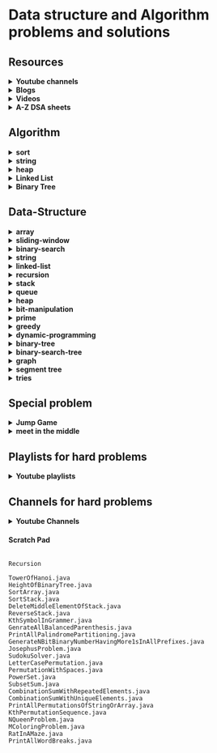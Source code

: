 # Data structure and Algorithm problems and solutions

## Resources

<details>
    <summary><strong>Youtube channels</strong></summary>

- resources
  - [take U forward](https://www.youtube.com/@takeUforward/playlists)
  - [NeetCode](https://www.youtube.com/@NeetCode/playlists)
  - [NeetCodeIO](https://www.youtube.com/@NeetCodeIO/playlists)
  - [Fraz](https://www.youtube.com/@mohammadfraz/playlists)
  - [CodeBeyond](https://www.youtube.com/@CodeBeyond/playlists)
  - [Pepcoding](https://www.youtube.com/@Pepcoding/playlists)

</details>

<details>
    <summary><strong>Blogs</strong></summary>

- resources
  - [100 Days of DSA](https://whimsical.com/100-days-of-dsa-JjsnhMcKViecPVFfFAZx3g)
  - [3 Months DSA Roadmap](https://whimsical.com/3-months-dsa-roadmap-WSohgysgPm5YzdhSBnfK4E)
  - [Master Roadmap](https://whimsical.com/master-roadmap-SzYF2dY2SqwtPQfY5A3mZS)
- interview-experiences
  - [coding-ninjas](https://www.codingninjas.com/studio/interview-experiences)
  
</details>

<details>
    <summary><strong>Videos</strong></summary>

- Youtube Single videos
  - [Infix Postfix and Prefix Expressions](https://www.youtube.com/watch?v=_PU5t-gk_B4)
- William Fiset
  - [Data structures playlist](https://www.youtube.com/playlist?list=PLDV1Zeh2NRsB6SWUrDFW2RmDotAfPbeHu)
  - [Graph Theory Playlist](https://www.youtube.com/playlist?list=PLDV1Zeh2NRsDGO4--qE8yH72HFL1Km93P)
- Coursera
  - [Algorithms, Part I](https://www.coursera.org/learn/algorithms-part1/home/welcome)
  - [Algorithms, Part II](https://www.coursera.org/learn/algorithms-part2/home/welcome)
  - [Algorithms Specialization](https://www.coursera.org/specializations/algorithms#courses)
    - [Divide and Conquer, Sorting and Searching, and Randomized Algorithms](https://www.coursera.org/learn/algorithms-divide-conquer/home/welcome)
    - [Graph Search, Shortest Paths, and Data Structures](https://www.coursera.org/learn/algorithms-graphs-data-structures/home/welcome)
    - [Greedy Algorithms, Minimum Spanning Trees, and Dynamic Programming](https://www.coursera.org/learn/algorithms-greedy/home/welcome)
    - [Shortest Paths Revisited, NP-Complete Problems and What To Do About Them](https://www.coursera.org/learn/algorithms-npcomplete/home/welcome)
  - [Java Programming: Principles of Software Design](https://www.coursera.org/learn/java-programming-design-principles/home/welcome)
  - [Distributed Programming in Java](https://www.coursera.org/learn/distributed-programming-in-java/home/welcome)
- [Kunal Kushwaha playlist](https://www.youtube.com/@KunalKushwaha/playlists)
</details>

<details>
    <summary><strong>A-Z DSA sheets</strong></summary>

- [Strivers A2Z DSA Course/Sheet](https://takeuforward.org/strivers-a2z-dsa-course/strivers-a2z-dsa-course-sheet-2/)
- [neetcode.io](https://neetcode.io/practice)
- [Leetcode DSA sheet by Fraz](https://docs.google.com/spreadsheets/d/1-wKcV99KtO91dXdPkwmXGTdtyxAfk1mbPXQg81R9sFE/edit#gid=0)
- [Questions by Love Babbar](https://drive.google.com/file/d/1FMdN_OCfOI0iAeDlqswCiC2DZzD4nPsb/view)
- [Techdose-101](https://docs.google.com/spreadsheets/d/1TtgjX_cZPxEyuzwlLqCk9q6C1-HUXM8014ADfIXNKZE/edit#gid=0)
- [AlgoPrep's 151 Problems Sheet](https://docs.google.com/spreadsheets/d/1kyHfGGaLTzWspcqMUUS5Httmip7t8LJB0P-uPrRLGos/edit#gid=0)
- [DSA Sheet Final | AlgoPrep](https://docs.google.com/spreadsheets/d/16MyliPAOywm5H3Hmy_Utk6P5gwx4vvpb7i5iAqj1Aw4/edit#gid=0)
- Coding Ninja
  - [Interview prep with curated problems list](https://www.codingninjas.com/studio/problem-lists)
  - [interview bundle](https://www.codingninjas.com/studio/interview-bundle)
  - [Online Mock Test Series](https://www.codingninjas.com/studio/test-series)
- [Leetcode](https://leetcode.com/studyplan/)
  - [Binary search](https://leetcode.com/studyplan/binary-search/)
  - [Graph theory](https://leetcode.com/studyplan/graph-theory/)
  - [Dynamic programming problems](https://leetcode.com/studyplan/dynamic-programming/)
  - [Top interview problems](https://leetcode.com/explore/featured/card/top-interview-questions-easy/)
  - [Top 150 interview problems](https://leetcode.com/studyplan/top-interview-150/)
  - [Top 75 interview problems](https://leetcode.com/studyplan/leetcode-75/)
  - [Top 100 Liked problems](https://leetcode.com/studyplan/top-100-liked/)
  - [Programming skills](https://leetcode.com/studyplan/programming-skills/)
- [AlgoPrep's 151 Problems Sheet](https://docs.google.com/spreadsheets/d/1kyHfGGaLTzWspcqMUUS5Httmip7t8LJB0P-uPrRLGos/edit#gid=0)
- GeekForGeeks
  - [Microsoft SDE Preparation Test Series](https://www.geeksforgeeks.org/batch/mts-1?tab=Chapters)
  - [Amazon SDE Preparation Test Series](https://www.geeksforgeeks.org/batch/Amazon-Test-Series?tab=Chapters)
  - [SDE Sheet](https://www.geeksforgeeks.org/explore?page=1&sprint=a663236c31453b969852f9ea22507634&sortBy=submissions&sprint_name=SDE%20Sheet&utm_source=geeksforgeeks&utm_medium=main_header&utm_campaign=practice_header)
  - [Beginner's DSA Sheet](https://www.geeksforgeeks.org/explore?page=1&sprint=ca8ae412173dbd8346c26a0295d098fd&sortBy=submissions&sprint_name=Beginner%27s%20DSA%20Sheet&utm_source=geeksforgeeks&utm_medium=main_header&utm_campaign=practice_header)
  - [Love Babbar Sheet](https://www.geeksforgeeks.org/explore?page=1&sprint=94ade6723438d94ecf0c00c3937dad55&sortBy=submissions&sprint_name=Love%20Babbar%20Sheet&utm_source=geeksforgeeks&utm_medium=main_header&utm_campaign=practice_header)
  - [Top 50 Array Problems](https://www.geeksforgeeks.org/explore?page=2&sprint=50746f92a895c22a50504ac0c1fb9c84&sortBy=submissions&sprint_name=Top%2050%20Array%20Problems)
  - [Top 50 String Problems](https://www.geeksforgeeks.org/explore?page=1&sprint=57184072610b884e5df3584cc534115d&sortBy=submissions&sprint_name=Top%2050%20String%20Problems)
  - [Top 50 DP Problems](https://www.geeksforgeeks.org/explore?page=1&sprint=93d672753b74440c7427214c8ebf866d&sortBy=submissions&sprint_name=Top%2050%20DP%20Problems)
  - [Top 50 Graph Problems](https://www.geeksforgeeks.org/explore?page=1&sprint=405e9db0f353691ad3b2d546b19145e9&sortBy=submissions&sprint_name=Top%2050%20Graph%20Problems)
  - [Top 50 Tree Problems](https://www.geeksforgeeks.org/explore?page=1&sprint=5f24de84b65bf7c4f4399c8111e26b81&sortBy=submissions&sprint_name=Top%2050%20Tree%20Problems)
</details>

## Algorithm
<details>
    <summary><strong>sort</strong></summary>

- codes
    - [Swap sort](/src/com/algo/sort/SwapSort.java)
    - [Bubble sort](/src/com/algo/sort/BubbleSort.java)
    - [Recursive Bubble sort](/src/com/algo/sort/RecursiveBubbleSort.java)
    - [Insertion sort](/src/com/algo/sort/InsertionSort.java)
    - [Recursive Insertion sort](/src/com/algo/sort/RecursiveInsertionSort.java)
    - [Selection sort](/src/com/algo/sort/SelectionSort.java)
    - [Quick sort](/src/com/algo/sort/QuickSort.java)
    - [Merge sort](/src/com/algo/sort/MergeSort.java)
    - [Count sort](/src/com/algo/sort/CountSort.java)
    - [Radix sort](/src/com/algo/sort/RadixSort.java)
    - [Heap sort](/src/com/algo/sort/HeapSort.java)
</details>

<details>
    <summary><strong>string</strong></summary>

- codes
  - [Rabin Karp](/src/com/algo/string/RabinKarp.java)
  - [Z-Function](/src/com/algo/string/ZFunction.java)
  - [KMP algo / LPS(pi) array](/src/com/algo/string/KMPAlgorithm.java)
  - [Boyer Moore](/src/com/algo/string/BoyerMoore.java)

</details>

<details>
    <summary><strong>heap</strong></summary>

- codes
  - [Min Heap](/src/com/algo/heap/MinHeap.java)
  - [Max heap](/src/com/algo/heap/MaxHeap.java)
  - [Heap](/src/com/algo/heap/Heap.java)

</details>

<details>
    <summary><strong>Linked List</strong></summary>

- codes
  - [Singly Linked List](/src/com/algo/linkedlist/Node.java)
  - [Doubly Linked List](/src/com/algo/linkedlist/DNode.java)
  - [Linked List](/src/com/algo/linkedlist/LinkedList.java)
</details>

<details>
    <summary><strong>Binary Tree</strong></summary>

- codes
  - [Tree Node](/src/com/algo/binarytree/TNode.java)
  - [Binary Tree](/src/com/algo/binarytree/BinaryTree.java)
  - [Binary Search Tree](/src/com/algo/binarytree/BinarySearchTree.java)
  - [AVL Tree](/src/com/algo/binarytree/AVLTree.java)
  - [Red Black Tree](/src/com/algo/binarytree/RedBlackTree.java)
</details>

## Data-Structure
<details>
    <summary><strong>array</strong></summary>

- codes
    - [Largest Element in an Array](/src/com/ds/array/LargestElementInArray.java)
    - [Longest Continuous Increasing Subsequence](/src/com/ds/array/LongestContinuousIncreasingSubsequence.java)
    - [Best Time to Buy and Sell Stock](/src/com/ds/array/MaxProfit.java)
    - [Find Second Smallest and Second-Largest Element in an array](/src/com/ds/array/SecondLargestElementInArray.java)
    - [Check if the array is sorted](/src/com/ds/array/CheckIfArrayIsSortedAndRotated.java)
    - [Find the duplicate in an array of N+1 integers](/src/com/ds/array/FindDuplicateNumber.java)
        - hashing
        - swap-sort
        - Cycle-Detection-Using-Tortoise-Method
    - [Remove Duplicates in-place from Sorted Array](/src/com/ds/array/RemoveDuplicateFromSortedArray.java)
    - [Left Rotate an array by one place](/src/com/ds/array/LeftRotateByOne.java)
    - [Left rotate an array by D places](/src/com/ds/array/LeftRotateArray.java)
    - [Move Zeros to end](/src/com/ds/array/MovesZeroToEnd.java)
    - [Linear Search](/src/com/ds/array/LinearSearch.java)
    - [Union of Two Sorted Arrays](/src/com/ds/array/UnionOfTwoSortedArrays.java)
    - [Find missing number in an array](/src/com/ds/array/FindMissingNumberInAnArray.java)
        - bit-manipulation
        - hashing
    - [Find the repeating and missing numbers](/src/com/ds/array/RepeatAndMissingNumber.java)
        - bit-manipulation
        - hashing
    - [Maximum Consecutive Ones](/src/com/ds/array/MaxConsecutiveOnes.java)
    - [Find the number that appears once, and the other numbers twice](/src/com/ds/array/FindTheNumberAppearsOnlyOnce.java)
        - bit-manipulation
    - [Longest Consecutive Sequence in an Array](/src/com/ds/array/LongestConsecutiveSequence.java)
        - hashing
    - [Longest Subarray with given Sum K(Positives)](/src/com/ds/array/LongestSubarrayWithSumEqualsK_1.java)
        - prefix-sum
        - two-pointer
    - [Longest Subarray with given Sum K[Positives and Negatives]](/src/com/ds/array/LongestSubarrayWithSumEqualsK_2.java)
        - prefix-sum
        - two-pointer
    - [Longest Subarray with sum equals to Zero](/src/com/ds/array/LongestSubarrayWithSumEqualsZero.java)
        - prefix-sum
    - [Longest Subarray xor equal to K](/src/com/ds/array/LongestSubarrayXorEqualToK.java)
        - prefix-sum
    - [Count of subarray sum equals K](/src/com/ds/array/CountOfSubarraySumEqualsK.java)
        - prefix-sum
    - [Count of subarray xor equal to K](/src/com/ds/array/CountOfSubarrayXorEqualToK.java)
        - prefix-sum
    - [Two Sum : Check if a pair with given sum exists in Array](/src/com/ds/array/TwoSum.java)
        - two-pointer
        - hashing
    - [3 Sum : Find triplets that add up to a zero](/src/com/ds/array/ThreeSum.java)
        - two-pointer
        - hashing
    - [4 Sum | Find Quads that add up to a target value](/src/com/ds/array/FourSum.java)
        - two-pointer
        - hashing
    - [Sort an array of 0's 1's and 2's](/src/com/ds/array/SortZeroOneTwo.java)
        - three-pointer (Dutch national flag)
        - hashing
    - [Find the Majority Element that occurs more than N/2 times](/src/com/ds/array/MajorityElementsNby2.java)
        - Boyer Moore's voting algorithm
        - hashing
    - [Majority Elements(>N/3 times) | Find the elements that appears more than N/3 times in the array](/src/com/ds/array/MajorityElementsNby3.java)
        - Moore's voting algorithm
        - hashing
    - [Insert Delete GetRandom O(1)](/src/com/ds/array/RandomizedSetProblem.java)
    - [Grid Unique Paths | Count paths from left-top to the right bottom of a matrix](/src/com/ds/array/GridUniquePaths.java)
        - dynamic-programming
        - combination-approach
    - [Kadane’s Algorithm : Maximum Subarray Sum in an Array for consecutive elements](/src/com/ds/array/MaxSumForConsecutiveElements.java)
    - [Print maximum Subarray Sum in an Array for consecutive elements](/src/com/ds/array/PrintMaxSumForConsecutiveElements.java)
    - [Maximum Subarray Sum in an Array for non-consecutive elements](/src/com/ds/array/MaxSumForNonConsecutiveElements.java)
    - [Stock Buy And Sell](/src/com/ds/array/BuyAndSellStock.java)
    - [Rearrange Array Elements by Sign](/src/com/ds/array/RearrangeArrayElementsBySign.java)
    - [next_permutation : find next lexicographically greater permutation](/src/com/ds/array/NextPermutation.java)
    - [Leaders in an Array](/src/com/ds/array/LeadersInAnArray.java)
    - [Set Matrix Zero](/src/com/ds/array/SetMatrixToZero.java)
    - [Rotate Image by 90 degree](/src/com/ds/array/RotateMatrix.java)
    - [Spiral Traversal of Matrix](/src/com/ds/array/SpiralTraversalOfMatrix.java)
    - [Program to generate Pascal’s Triangle](/src/com/ds/array/PascalTriangle.java)
    - [Merge Overlapping Sub-intervals](/src/com/ds/array/MergeOverlappingSubIntervals.java)
      - greedy
    - [Merge two Sorted Arrays Without Extra Space](/src/com/ds/array/MergeTwoSortedArraysWithoutExtraSpace.java)
    - [Count inversions in an array](/src/com/ds/array/CountInversionInArray.java)
    - [Count Reverse Pairs](/src/com/ds/array/ReversePairs.java)
      - merge-technique-from-merge-sort
    - [Maximum Product Subarray in an Array](/src/com/ds/array/MaximumProductSubarrayInAnArray.java)
    - [Car Fleet](/src/com/ds/array/CarFleet.java) **TBD**
    - [Remove Element](/src/com/ds/array/RemoveElement.java) **TBD**
    - [Reverse Integer](/src/com/ds/array/ReverseInteger.java)
    - [3Sum Closest](/src/com/ds/array/ThreeSumClosest.java)
    - [Trapping Rain Water](/src/com/ds/array/TrappingRainWater.java)
      - two-pointer
      - stack
      - dynamic-programming
</details>

<details>
    <summary><strong>sliding-window</strong></summary>

- codes
    - [Maximum Sum Subarray of size K](/src/com/ds/slidingwindow/MaximumSumSubarrayOfSizeK.java)
    - [First Negative Number in every Window of Size K](/src/com/ds/slidingwindow/FirstNegativeNumberInEveryWindowOfSizeK.java)
    - [Count Occurrences Of Anagrams](/src/com/ds/slidingwindow/CountOfAnagrams.java)
    - [Maximum of all subarrays of size k](/src/com/ds/slidingwindow/MaximumOfAllSubarraysOfSizeK.java)
      - queue
    - [Longest Substring With K Unique Characters | Variable Size Sliding Window](/src/com/ds/slidingwindow/LargestSubstringWithKUniqueCharacters.java)
    - [Longest Substring With Without Repeating Characters | Variable Size Sliding Window](/src/com/ds/slidingwindow/LongestSubstringWithoutRepeatingCharacters.java)
    - [Fruit Into Baskets | Pick Toys | An Interesting Sliding Window Problem](/src/com/ds/slidingwindow/FruitIntoBaskets.java)
    - [Minimum Window Substring | Variable Size Sliding Window](/src/com/ds/slidingwindow/MinimumWindowSubstring.java)
    - [Minimum Window Subsequence](/src/com/ds/slidingwindow/MinimumWindowSubsequence.java)
    - [Maximum Sum of Distinct Subarrays With Length K](/src/com/ds/slidingwindow/MaximumSumOfDistinctSubarraysWithLengthK.java)
    - [Subarrays with at most K Different Integers](/src/com/ds/slidingwindow/SubarrayWithAtMostKDifferentIntegers.java)
    - [Subarrays with exactly K Different Integers](/src/com/ds/slidingwindow/SubarrayWithExactlyKDifferentIntegers.java)
    - [Number of Substrings Containing All Three Characters](/src/com/ds/slidingwindow/NumberOfSubstringsContainingAllThreeCharacters.java)
    - [Max Consecutive Ones III](/src/com/ds/slidingwindow/MaxConsecutiveOnes3.java)
    - [Longest Repeating Character Replacement](/src/com/ds/slidingwindow/LongestRepeatingCharacterReplacement.java)
    - [Binary Subarrays With Sum](/src/com/ds/slidingwindow/BinarySubarraysWithSum.java)
        - prefix-sum
    - [Count Number of Nice Subarrays](/src/com/ds/slidingwindow/CountNumberOfNiceSubarrays.java)
        - prefix-sum
    - [Maximum Points You Can Obtain from Cards](/src/com/ds/slidingwindow/MaximumPointsYouCanObtainFromCards.java)
        - dynamic-programming
    - [Container With Most Water](/src/com/ds/slidingwindow/ContainerWithMostWater.java)
</details>

<details>
    <summary><strong>binary-search</strong></summary>

- codes
    - [Binary Search](/src/com/ds/binarysearch/BinarySearch.java)
    - [Binary Search in reverse sorted array](/src/com/ds/binarysearch/BinarySearchInReverseSortedArray.java)
    - [Order not known binary search](/src/com/ds/binarysearch/OrderNotKnownBinarySearch.java)
    - [Lower Bound](/src/com/ds/binarysearch/LowerBound.java)
    - [Upper Bound](/src/com/ds/binarysearch/UpperBound.java)
    - [Search Insert Position](/src/com/ds/binarysearch/SearchInsertPosition.java)
    - [Floor and Ceil in Sorted Array](/src/com/ds/binarysearch/FloorAndCeilInSortedArray.java)
    - [Next alphabetical element](/src/com/ds/binarysearch/NextAlphabeticalElement.java)
    - [Find position in infinite sorted array](/src/com/ds/binarysearch/FindPositionInInfiniteSortedArray.java)
    - [Closest element in a sorted array](/src/com/ds/binarysearch/ClosestElementInASortedArray.java)
    - [First occurrence of 1 in an infinite sorted binary array](/src/com/ds/binarysearch/FirstOcurrenceOfOneInInfiniteBinaryArray.java)
    - [Find the first or last occurrence of a given number in a sorted array](/src/com/ds/binarysearch/FirstAndLastOccurrenceOfANumberInASortedArray.java)
    - [Count Occurrences in Sorted Array](/src/com/ds/binarysearch/CountOccurrencesInSortedArray.java)
    - [Search in Rotated Sorted Array I](/src/com/ds/binarysearch/BinarySearchOnRotatedArray1.java)
    - [Search in Rotated Sorted Array II](/src/com/ds/binarysearch/BinarySearchOnRotatedArray2.java)
    - [Searching in nearly sorted array](/src/com/ds/binarysearch/SearchingInNearlySortedArray.java)
    - [Find out how many times the array has been rotated](/src/com/ds/binarysearch/NoOfTimesSortedArrayRotated.java)
    - [Minimum in Rotated Sorted Array](/src/com/ds/binarysearch/MinimumInRotatedSortedArray.java)
    - [Single Element in a Sorted Array](/src/com/ds/binarysearch/SingleElementInSortedArray.java)
    - [Find peak element](/src/com/ds/binarysearch/FindPeakElement.java)
    - [Find maximum in bitonic array](/src/com/ds/binarysearch/FindMaximumInBitonicArray.java)
    - [Find in bitonic array](/src/com/ds/binarysearch/FindElementInBitonicArray.java)
    - [Finding Integer Sqrt of a number](/src/com/ds/binarysearch/SquareRoot.java)
    - [Finding Fractional Sqrt of a number](/src/com/ds/binarysearch/FractionalSquareRoot.java)
    - [Nth Root of a Number](/src/com/ds/binarysearch/NthRootOfANumber.java)
    - [Pow(x, n)](/src/com/ds/binarysearch/PowerOfXtoN.java)
    - [Koko Eating Bananas](/src/com/ds/binarysearch/KokoEatingBananas.java)
    - [Minimum Number of Days to Make m Bouquets](/src/com/ds/binarysearch/MinimumDaysToMakeMBouquets.java)
    - [Find the Smallest Divisor Given a Threshold](/src/com/ds/binarysearch/FindTheSmallestDivisorGivenThreshold.java)
    - [Capacity To Ship Packages Within D Days](/src/com/ds/binarysearch/CapacityToShipPackagesWithinDDays.java)
    - [Kth Missing Positive Number](/src/com/ds/binarysearch/KthMissingPositiveNumber.java)
    - [Aggressive Cows](/src/com/ds/binarysearch/AggressiveCows.java)
    - [Allocate Minimum Number of Pages](/src/com/ds/binarysearch/AllocateMinimumNumberOfPages.java)
    - [Split Array Largest Sum](/src/com/ds/binarysearch/SplitArrayLargestSum.java)
    - [Painter's Partition Problem](/src/com/ds/binarysearch/PaintersPartitionProblem.java)
    - [Minimize Max Distance to Gas Station](/src/com/ds/binarysearch/MinimizeMaxDistanceToGasStation.java)
    - [Median of Two Sorted Arrays](/src/com/ds/binarysearch/MedianOfTwoSortedArray.java)
    - [K-th Element of Two Sorted Arrays](/src/com/ds/binarysearch/KthElementOfTwoSortedArrays.java)
    - [Count Negative Numbers in a Sorted Matrix](/src/com/ds/binarysearch/CountNegativeNumbersInSortedMatrix.java)
    - [Find the row with maximum number of 1](/src/com/ds/binarysearch/FindTheRowWithMaximumNumberOfOne.java)
    - [Search in a sorted 2D matrix](/src/com/ds/binarysearch/SearchInRowAndColumnSortedMatrix.java)
    - [Search a 2D Matrix II](/src/com/ds/binarysearch/SearchInRowAndColumnSortedMatrix2.java)
    - [Find a Peak Element II](/src/com/ds/binarysearch/FindPeakElementII.java)
    - [Median of Row Wise Sorted Matrix](/src/com/ds/binarysearch/MedianOfRowWiseSortedMatrix.java)
</details>

<details>
    <summary><strong>string</strong></summary>

- codes
    - [Compare version number](/src/com/ds/string/CompareVersionNumber.java)
    - [Remove Outermost Parentheses](/src/com/ds/string/RemoveOutermostParentheses.java)
    - [Reverse Words in a String](/src/com/ds/string/ReverseWordsInString.java)
    - [Reverse Words](/src/com/ds/string/ReverseWords.java)
    - [Largest Odd Number in String](/src/com/ds/string/LargestOddNumberInString.java)
    - [Longest Common Prefix](/src/com/ds/string/LongestCommonPrefix.java)
    - [Isomorphic Strings](/src/com/ds/string/IsomorphicStrings.java)
    - [Rotate String](/src/com/ds/string/RotateString.java)
    - [Check if two Strings are anagrams of each other](/src/com/ds/string/CheckForAnagrams.java)
    - [Group anagrams](/src/com/ds/string/GroupAnagrams.java)
    - [Sort Characters by frequency](/src/com/ds/string/SortCharactersByFrequency.java)
    - [Maximum Nesting Depth of the Parentheses](/src/com/ds/string/MaximumNestingDepthOfTheParentheses.java)
    - [Roman to Integer](/src/com/ds/string/RomanToInteger.java)
    - [Integer to Roman](/src/com/ds/string/IntegerToRoman.java)
    - [Implement Atoi](/src/com/ds/string/StringToInteger.java)
      - recursion
    - [Count With K Different Characters](/src/com/ds/string/CountSubstringsOfLengthK.java)
        - sliding-window
    - [Longest Palindromic Substring](/src/com/ds/string/LongestPalindromicSubstring.java)
        - dynamic-programming
        - array
    - [Sum of Beauty of All Substrings](/src/com/ds/string/SumOfBeautyOfAllSubstrings.java)
    - [Minimum Add to Make Parentheses Valid](/src/com/ds/string/MinimumAddToMakeParenthesesValid.java)
    - [Count and Say](/src/com/ds/string/CountAndSay.java)
    - [Valid palindrome](/src/com/ds/string/ValidPalindrome.java)
    - [Shortest Palindrome | Minimum Characters For Palindrome](/src/com/ds/string/MinimumCharactersForPalindrome.java)
    - [Longest palindromic substring](/src/com/ds/string/LongestPalindrome.java)
    - [Count Palindromic Subsequences](/src/com/ds/string/CountPalindromicSubsequences.java)
    - [Repeated String Match](/src/com/ds/string/RepeatedStringMatch.java)
    - [Longest happy prefix](/src/com/ds/string/LongestHappyPrefix.java)
    - [Find the index of first occurrence of a word in a string](/src/com/ds/string/FindTheIndexOfFirstOccurrenceInAString.java)
    - [Splitting string into descending consecutive values](/src/com/ds/string/SplittingStringIntoDescendingConsecutiveValues.java)
</details>


<details>
    <summary><strong>linked-list</strong></summary>

- resources
  - [Linked List | Beginner to Advanced for FAANG and PBC Interview Rounds](https://www.youtube.com/playlist?list=PLgUwDviBIf0rAuz8tVcM0AymmhTRsfaLU)
- codes
  - [Introduction To Linked List](/src/com/ds/linkedlist/IntroductionToLinkedList.java)
  - [Inserting a node in LinkedList](/src/com/ds/linkedlist/InsertingNodeInLinkedList.java)
  - [Deleting a node in LinkedList](/src/com/ds/linkedlist/DeleteNodeInALinkedList.java)
  - [Delete Last Node of Linked List](/src/com/ds/linkedlist/DeleteLastNodeInALinkedList.java)
  - [Find the Length of a Linked List](/src/com/ds/linkedlist/FindTheLengthOfLinkedList.java)
  - [Search an element in a Linked List](/src/com/ds/linkedlist/SearchElementInLinkedList.java)
  - [Introduction To Doubly Linked List](/src/com/ds/linkedlist/IntroductionToDoublyLinkedList.java)
  - [Insert at end of Doubly Linked List](/src/com/ds/linkedlist/InsertAtEndOfDoublyLinkedList.java)
  - [Delete Last Node of a Doubly Linked List](/src/com/ds/linkedlist/DeleteLastNodeOfDoublyLinkedList.java)
  - [Reverse A Doubly Linked List](/src/com/ds/linkedlist/ReverseADoublyLinkedList.java)
  - [Find middle element in a Linked List](/src/com/ds/linkedlist/MiddleOfLinkedList.java)
  - [Reverse a Linked List](/src/com/ds/linkedlist/ReverseOfLinkedList.java)
  - [Detect a loop in Linked List](/src/com/ds/linkedlist/DetectLoopInLinkedList.java)
  - [Find the starting point in Linked List](/src/com/ds/linkedlist/StartingNodeOfCycleInLinkedList.java)
  - [Length of Loop in Linked List](/src/com/ds/linkedlist/LengthOfLoopInLinkedList.java)
  - [Check if Linked List is palindrome or not](/src/com/ds/linkedlist/IsPalindromeOrNot.java)
  - [Segregate odd and even nodes in Linked List](/src/com/ds/linkedlist/SegregateOddAndEvenNodesInLinkedList.java)
  - [Remove N-th node from the end of a Linked List](/src/com/ds/linkedlist/RemoveNthNodeFromBackOfList.java)
  - [Delete the middle node of Linked List](/src/com/ds/linkedlist/DeleteTheMiddleNodeOfLinkedList.java)
  - [Merge Two Sorted Linked Lists](/src/com/ds/linkedlist/MergeTwoSortedList.java)
  - [Insertion Sort List Linked Lists](/src/com/ds/linkedlist/LinkedListInsertionSort.java)
  - [Merge Sort on Linked Lists](/src/com/ds/linkedlist/LinkedListMergeSort.java)
  - [Sort Linked List](/src/com/ds/linkedlist/SortLinkedList.java)
  - [Sort linked list of 0s 1s 2s](/src/com/ds/linkedlist/SortLinkedListOfZeroOneTwo.java)
  - [Intersection of Two Linked Lists](/src/com/ds/linkedlist/IntersectionOfTwoLinkedList.java)
  - [Intersection of Two Linked Lists II](/src/com/ds/linkedlist/IntersectionOfTwoLinkedList2.java)
  - [Add 1 to a number represented by Linked List](/src/com/ds/linkedlist/AddOneToNumberRepresentedByLinkedList.java)
  - [Add 2 numbers in Linked List](/src/com/ds/linkedlist/AddTwoNumbers.java)
  - [Delete all occurrences of a given key in a doubly linked list](/src/com/ds/linkedlist/DeleteAllOccurrencesOfGivenKeyInDoublyLinkedList.java)
  - [Find pairs with given sum in sorted doubly linked list](/src/com/ds/linkedlist/FindPairsWithGivenSumInSortedDoublyLinkedList.java)
  - [Remove duplicates from a sorted Doubly Linked List](/src/com/ds/linkedlist/RemoveDuplicatesFromSortedDoublyLinkedList.java)
  - [Remove Duplicates from Sorted List II](/src/com/ds/linkedlist/RemoveDuplicatesFromSortedDoublyLinkedList2.java)
  - [Reverse Linked List in group of given size K](/src/com/ds/linkedlist/ReverseLinkedlistInGroupsOfSizeK.java)
  - [Rotate a Linked List](/src/com/ds/linkedlist/RotateLinkedListToRight.java)
  - [Flattening of Linked List](/src/com/ds/linkedlist/FlattenOfALinkedList.java)
  - [Clone Linked List with Random and Next Pointer](/src/com/ds/linkedlist/CloneLinkedListWithRandomPointer.java)
  - [Design Linked List](/src/com/ds/linkedlist/DesignLinkedList.java)
  - [LRU Cache](/src/com/ds/linkedlist/LRUCache.java)
    - hashing
  - [LFU Cache](/src/com/ds/linkedlist/LFUCache.java)
    - hashing
</details>

<details>
    <summary><strong>recursion</strong></summary>

- resources
  - [Recursion (Basics to Advanced) and Backtracking Series](https://www.youtube.com/playlist?list=PLgUwDviBIf0rGlzIn_7rsaR2FQ5e6ZOL9)
  - [Recursion Masterclass | Learn in Just 3 days | Raj (Striver)](https://www.youtube.com/playlist?list=PLN4aKSfpk8TR-A59O9qR2VL0wqt3LrrnK)
  - [Recursion Playlist | Coding | Interview Questions | Algorithm | Tutorials](https://www.youtube.com/playlist?list=PL_z_8CaSLPWeT1ffjiImo0sYTcnLzo-wY)
  - [Recursion](https://www.youtube.com/playlist?list=PLjkkQ3iH4jy82KRn9jXeFyWzvX7sqYrjE)
- codes
  - [Recursive Implementation of atoi()](/src/com/ds/string/StringToInteger.java)
  - [Pow(x, n)](/src/com/ds/binarysearch/PowerOfXtoN.java)
  - [Count Good Numbers](/src/com/ds/recursion/CountGoodNumbers.java)
  - [Sort a stack using recursion](/src/com/ds/recursion/SortStack.java)
  - [Reverse a stack using recursion](/src/com/ds/recursion/ReverseStack.java)
  - [Letter Combinations of a Phone Number](/src/com/ds/recursion/LetterCombinationsOfAPhoneNumber.java) **TBD**
  - [Find Kth Bit in Nth Binary String](/src/com/ds/recursion/FindKthBitInNthBinaryString.java)
</details>

<details>
    <summary><strong>stack</strong></summary>

- codes
  - [Implement Stack using Arrays](/src/com/ds/stack/Stack.java)
  - [Implement Stack using Queue](/src/com/ds/stack/StackUsingQueue.java)
  - [Implement stack using Linkedlist](/src/com/ds/stack/StackUsingLinkedlist.java)
  - [Valid Parentheses](/src/com/ds/stack/ValidParenthesis.java)
  - [Longest Valid Parentheses](/src/com/ds/stack/LongestValidParenthesis.java)
    - array
    - string
    - dynamic-programming
  - [Implement Min Stack](/src/com/ds/stack/MinStack.java)
  - [Infix to Postfix](/src/com/ds/stack/InfixToPostfix.java)
  - [Postfix to Infix](/src/com/ds/stack/PostfixToInfix.java)
  - [Infix To Prefix](/src/com/ds/stack/InfixToPrefix.java)
  - [Prefix to Infix](/src/com/ds/stack/PrefixToInfix.java)
  - [Prefix to Postfix](/src/com/ds/stack/PrefixToPostfix.java)
  - [Postfix to Prefix](/src/com/ds/stack/PostfixToPrefix.java)
  - [Next Greater Element](/src/com/ds/stack/NextGreaterElement.java)
  - [Next Greater Element for different array](/src/com/ds/stack/NextGreaterElementForDifferentArray.java)
  - [Next Greater Element in a Circle](/src/com/ds/stack/NextGreaterElementInCircle.java)
  - [Number of Greater Elements to the right](/src/com/ds/stack/NumberOfGreaterElementsToTheRight.java)
  - [Next Smaller Element](/src/com/ds/stack/NextSmallerElement.java)
  - [Previous Greater Element](/src/com/ds/stack/PreviousGreaterElement.java)
  - [Previous Smaller Element](/src/com/ds/stack/PreviousSmallerElement.java)
  - [Sum of subarray minimum](/src/com/ds/stack/SumOfSubarrayMinimum.java)
  - [Sum of subarray maximum](/src/com/ds/stack/SumOfSubarrayMaximum.java)
  - [Sum of Subarray Ranges](/src/com/ds/stack/SumOfSubarrayRanges.java)
  - [Asteroid Collision](/src/com/ds/stack/AsteroidCollision.java)
  - [Remove K Digits](/src/com/ds/stack/RemoveKDigits.java)
  - [Largest rectangle in a histogram](/src/com/ds/stack/MaximumAreaOfHistogram.java)
  - [Maximal Rectangles in a Binary Matrix](/src/com/ds/stack/MaxRectangularAreaOfBinaryMatrix.java)
  - [Sliding Window maximum](/src/com/ds/stack/MaximumOfMinimumForEveryWindowSize.java)
  - [Stock span problem](/src/com/ds/stack/StockSpan.java)
  - [The Celebrity Problem](/src/com/ds/stack/CelebrityProblem.java)

</details>

<details>
    <summary><strong>queue</strong></summary>

- codes
  - [Implement Queue using Arrays](/src/com/ds/queue/Queue.java)
  - [Implement Queue using Stack](/src/com/ds/queue/QueueUsingStack.java)
  - [Implement queue using Linkedlist](/src/com/ds/queue/QueueUsingLinkedlist.java)
  - [Implement Deque using Linkedlist](/src/com/ds/queue/DequeUsingLinkedlist.java)
  - [Sliding Window maximum](/src/com/ds/queue/SlidingWindowMaximum.java)

</details>

<details>
    <summary><strong>heap</strong></summary>

- codes
  - [Heap Example](/src/com/ds/heap/HeapExample.java)
  - [Implement a priority queue](/src/com/ds/heap/ImplementPriorityQueue.java)
  - [Min Heap Implementation](/src/com/ds/heap/MinHeapImplementation.java)
  - [Convert Min Heap To Max Heap](/src/com/ds/heap/ConvertMinHeapToMaxHeap.java)
  - [Kth Largest Element in an Array](/src/com/ds/heap/KthLargestElement.java)
  - [Kth smallest Element in an Array](/src/com/ds/heap/KthSmallestElement.java)
  - [K largest Element in an Array](/src/com/ds/heap/KLargestElementInAnArray.java)
  - [Sort K sorted array](/src/com/ds/heap/SortKSortedArray.java)
  - [Merge M sorted Arrays](/src/com/ds/heap/MergeNSortedArrays.java)
  - [Merge k Sorted Lists](/src/com/ds/heap/MergeKSortedLists.java)
  - [Replace elements by its rank in the array](/src/com/ds/heap/ReplaceElementsByItsRankInArray.java)
  - [Task Scheduler](/src/com/ds/heap/TaskScheduler.java)
  - [Hands of Straights](/src/com/ds/heap/HandsOfStraights.java)
  - [Design Twitter](/src/com/ds/heap/DesignTwitter.java)
  - [Connect n ropes with minimum cost](/src/com/ds/heap/ConnectNRopesToMinimizeCost.java)
  - [Kth Largest Element in a Stream](/src/com/ds/heap/KthLargestElementInStream.java)
  - [Maximum Sum Combination](/src/com/ds/heap/MaximumSumCombination.java)
  - [Find Median from Data Stream](/src/com/ds/heap/FindMedianFromDataStream.java)
  - [K most frequent elements](/src/com/ds/heap/KMostFrequentElements.java)
  - [Sort Array by Increasing Frequency](/src/com/ds/heap/SortArrayByIncreasingFrequency.java)
  - [Find K Closest Elements](/src/com/ds/heap/FindKClosestElements.java)
  - [K Closest Points to Origin](/src/com/ds/heap/KClosestPointsToOrigin.java)
  - [Sum of elements between k1'th and k2'th smallest elements](/src/com/ds/heap/SumBetweenK1thSmallestAndK2thSmallest.java)
</details>

<details>
    <summary><strong>bit-manipulation</strong></summary>

- resources
    - [L1 | Bit Manipulations | Raj (Striver) | Introduction to Bit Manipulations](https://www.youtube.com/watch?v=5rtVTYAk9KQ)
    - [L2 | Bit Manipulations | Raj (Striver) | Problem Solving on Bit Manipulations](https://www.youtube.com/watch?v=ZwU6wSkepBI)
    - [Bit Manipulation by Scaler (2nd Half only)](https://www.youtube.com/watch?v=VRePcT7lmCs)

- codes
    - [Introduction to Bit Manipulation](/src/com/ds/bitmanipulation/BitManipulation.java)
    - [Negative of a Number](/src/com/ds/bitmanipulation/NegativeOfNumber.java)
    - [How many Bits are required to represent a number](/src/com/ds/bitmanipulation/HowManyBitsRequiredToRepresentOneNumber.java)
    - [Swap two numbers](/src/com/ds/bitmanipulation/SwapTwoNumbers.java)
    - [XOR of 0 to n numbers](/src/com/ds/bitmanipulation/XorOfNnumbers.java)
    - [L to R XOR](/src/com/ds/bitmanipulation/XorOfARange.java)
    - [Set Kth bit of a number](/src/com/ds/bitmanipulation/SetKthBit.java)
    - [Clear kth bit of a number](/src/com/ds/bitmanipulation/ClearKthBit.java)
    - [Toggle kth bit of a number](/src/com/ds/bitmanipulation/ToggleKthBit.java)
    - [Check whether K-th bit is set or not](/src/com/ds/bitmanipulation/KthBitSetOrNot.java)
    - [Find nth magic number](/src/com/ds/bitmanipulation/FindNthMagicNumber.java)
    - [Minimum Bit Flips to Convert Number](/src/com/ds/bitmanipulation/CountNumberOfBitsToFlipToConvertAtoB.java)
    - [Check if a number is odd or not](/src/com/ds/bitmanipulation/OddOrEven.java)
    - [Remove the right most set bit](/src/com/ds/bitmanipulation/RemoveTheRightMostSetBit.java)
    - [Count the number of set bits](/src/com/ds/bitmanipulation/CountSetBits.java)
    - [Check if a number is power of 2 or not](/src/com/ds/bitmanipulation/NumberIsPowerOfTwo.java)
    - [Good Number](/src/com/ds/bitmanipulation/GoodNumber.java)
    - [Extract the right most set bit](/src/com/ds/bitmanipulation/ExtractTheRightMostSetBit.java)
    - [Extract the left most set bit](/src/com/ds/bitmanipulation/ExtractTheLeftMostSetBit.java)
    - [Find total set bit for range 0 to 2^n](/src/com/ds/bitmanipulation/FindTotalSetBitForRangeZeroToTwoPowerN.java)
    - [Count total set bits](/src/com/ds/bitmanipulation/CountTotalSetBits.java)
    - [Find two integer come once in a array/Two Numbers With Odd Occurrences](/src/com/ds/bitmanipulation/FindTwoIntegerThatComeOnceInArray.java)
    - [XOR of every subset in a power set](/src/com/ds/bitmanipulation/XorOfEverySubset.java)
    - [Petr and a Combination Lock](/src/com/ds/bitmanipulation/PetrAndCombinationLock.java)
    - [Bit Set](/src/com/ds/bitmanipulation/BitSet.java)
    - [Set The Rightmost Unset Bit](/src/com/ds/bitmanipulation/SetTheRightMostUnsetBit.java)
    - [Divide Two Integers](/src/com/ds/bitmanipulation/DivideTwoIntegers.java)
    - [Addition without plus(+) operator](/src/com/ds/bitmanipulation/AdditionWithoutPlusOperator.java)
    - [Minimum XOR in an array](/src/com/ds/bitmanipulation/MinimumXorInArray.java)
    - [Maximum XOR in an array](/src/com/ds/trie/MaximumXorOfTwoNumbersInArray.java)
      - [trie]
    - [Maximum XOR of two number](/src/com/ds/bitmanipulation/MaximumXorOfTwoNumber.java)
    - [Maximum XOR with an element from array](/src/com/ds/trie/MaximumXorWithAnElementFromArray.java)
      - [trie]
    - [Maximum XOR sum of two arrays ](/src/com/ds/bitmanipulation/MinimumXorSumOfTwoArrays.java)
    - [Power of x to n](/src/com/ds/bitmanipulation/PowerOfXtoN.java)
</details>

<details>
    <summary><strong>prime</strong></summary>

- resources
    - [Prime numbers by striver | CodeBeyond](https://www.youtube.com/watch?v=FcsUvBywY1U&list=PLN4aKSfpk8TQDJz7KLiwGFgnoUUwzfl1i )

- codes
    - [Check if the number is prime or not](/src/com/ds/prime/isPrime.java)
    - [All divisors of a number](/src/com/ds/prime/AllDivisorsOfANumber.java)
    - [Find three distinct numbers whose multiplication equals to n](/src/com/ds/prime/FindThreeDistinctNumbersWhoseMultiplicationEqualToN.java)
    - [Sieve of Eratosthenes](/src/com/ds/prime/SieveOfEratosthenes.java)
    - [Prime count for the range 0 to N](/src/com/ds/prime/PrimeCount.java)
    - [Kth prime number](/src/com/ds/prime/KthPrimeNumber.java)
    - [For a specific a range, find the count of N, such that N is the prime factor of the other number](/src/com/ds/prime/CountPrimeFactorsOfHowManyNumbers.java)
    - [Prime factorization of given number](/src/com/ds/prime/PrimeFactorizationOfGivenNumber.java)
    - [Segmented Sieve](/src/com/ds/prime/SegmentedSieve.java)
</details>

<details>
    <summary><strong>greedy</strong></summary>

- codes
  - [Assign Cookies](/src/com/ds/greedy/AssignCookies.java)
  - [Fractional Knapsack](/src/com/ds/greedy/FractionalKnapsack.java)
  - [Find Minimum Number Of Coins](/src/com/ds/greedy/MinimumNumberOfCoins.java)
  - [Lemonade Change](/src/com/ds/greedy/LemonadeChange.java)
  - [Valid Parenthesis String with escape character(*)](/src/com/ds/greedy/ValidParenthesisStringWithEscapeCharacter.java)
  - [N meetings in one room](/src/com/ds/greedy/NMeetingsInOneRoom.java)
  - [Minimum number of platforms required for a railway](/src/com/ds/greedy/MinimumNumberOfPlatformNeeded.java)
  - [Job Sequencing Problem](/src/com/ds/greedy/JobSchedulingProblem.java)
  - [Shortest Job First (or SJF) CPU Scheduling](/src/com/ds/greedy/ShortestJobFirstSchedulingAlgorithm.java)
  - [candy](/src/com/ds/greedy/Candy.java)
  - [Insert Interval](/src/com/ds/greedy/InsertInterval.java)
  - [Non-overlapping Intervals](/src/com/ds/greedy/NonOverlappingIntervals.java)
  - [Increasing Triplet Subsequence](/src/com/ds/greedy/IncreasingTripletSubsequence.java)
</details>

<details>
    <summary><strong>dynamic-programming</strong></summary>

- resources
  - [Dynamic Programming - Learn to Solve Algorithmic Problems & Coding Challenges](https://www.youtube.com/watch?v=oBt53YbR9Kk)
  - [Dynamic Programming Playlist | Coding | Interview Questions | Tutorials | Algorithm](https://www.youtube.com/playlist?list=PL_z_8CaSLPWekqhdCPmFohncHwz8TY2Go)
  - [Dynamic Programming Playlist | Interview Questions | Recursion | Tabulation | Striver | C++ | Java | DSA | Placements](https://www.youtube.com/playlist?list=PLgUwDviBIf0qUlt5H_kiKYaNSqJ81PMMY)
  - [Dynamic Programming](https://www.youtube.com/playlist?list=PLot-Xpze53lcvx_tjrr_m2lgD2NsRHlNO)
  - [Dynamic programming](https://www.youtube.com/playlist?list=PLpO3gASfJEIJRnNG4q6QoHAYAATo466a_)
  - [Dynamic Programming](https://www.youtube.com/playlist?list=PLDV1Zeh2NRsAsbafOroUBnNV8fhZa7P4u)
  - [Dynamic Programming - Level 1](https://www.youtube.com/playlist?list=PL-Jc9J83PIiG8fE6rj9F5a6uyQ5WPdqKy)
  - [Dynamic Programming - Level 2](https://www.youtube.com/playlist?list=PL-Jc9J83PIiEZvXCn-c5UIBvfT8dA-8EG)
  - [Complete Dynamic Programming By Rajneesh Kumar](https://www.youtube.com/playlist?list=PL-Jc9J83PIiEnpZ_Wz8YENHwrgScQTLDh)
</details>

<details>
    <summary><strong>binary-tree</strong></summary>

- resources
  - [Binary Trees | Binary Search Trees | C++ | Java | Data Structures and Algorithms | Placements](https://www.youtube.com/playlist?list=PLgUwDviBIf0q8Hkd7bK2Bpryj2xVJk8Vk)
- codes
  - [Introduction to binary tree](/src/com/ds/binarytree/IntroductionToBinaryTree.java)
  - [Maximum number Of Nodes in nth label in a binary tree](/src/com/ds/binarytree/MaximumNumberOfNodesAtNthLabelInBinaryTree.java)
  - [Binary tree Traversal](/src/com/ds/binarytree/BinaryTreeTraversal.java)
  - [Inorder Traversal](/src/com/ds/binarytree/InOrderTraversal.java)
  - [Preorder Traversal](/src/com/ds/binarytree/PreOrderTraversal.java)
  - [Postorder Traversal](/src/com/ds/binarytree/PostOrderTraversal.java)
  - [Level wise order Traversal](/src/com/ds/binarytree/LevelWiseOrderTraversal.java)
  - [Preorder Inorder Postorder Traversals in One Traversal](/src/com/ds/binarytree/PreorderInorderAndPostorderTraversalInOneTraversal.java)
  - [Height of a Binary Tree/Maximum Depth of Binary Tree](/src/com/ds/binarytree/HeightOfBinaryTree.java)
  - [Check if the Binary Tree is Balanced Binary Tree](/src/com/ds/binarytree/CheckIfTheBinaryTreeIsHeightBalanced.java)
  - [Diameter of a Binary Tree](/src/com/ds/binarytree/DiameterOfBinaryTree.java)
  - [Maximum Sum Path in Binary Tree](/src/com/ds/binarytree/MaximumPathSumBinaryTree.java)
  - [Check if two trees are identical](/src/com/ds/binarytree/CheckTwoTreesAreIdenticalOrNot.java)
  - [Zig Zag Traversal Of Binary Tree](/src/com/ds/binarytree/ZigzagLevelOrderTraversal.java)
  - [Vertical Order Traversal of Binary Tree](/src/com/ds/binarytree/VerticalOrderTraversal.java)
  - [Top view of a Binary Tree](/src/com/ds/binarytree/TopViewOfBinaryTree.java)
  - [Bottom view of a Binary Tree](/src/com/ds/binarytree/BottomViewOfBinaryTree.java)
  - [Left view of Binary Tree](/src/com/ds/binarytree/LeftViewOfBinaryTree.java)
  - [Right view of Binary Tree](/src/com/ds/binarytree/RightViewOfBinaryTree.java)
  - [Boundary Traversal of Binary Tree](/src/com/ds/binarytree/BoundaryTraversalInBinaryTree.java)
  - [Symmetric Binary Tree](/src/com/ds/binarytree/CheckForSymmetricalBinaryTree.java)
  - [Print Root to Node Path in a Binary Tree](/src/com/ds/binarytree/PrintRootToNodePath.java)
  - [Lowest Common Ancestor of a Binary Tree](/src/com/ds/binarytree/LowestCommonAncestorOfBinaryTree.java)
  - [Maximum Width of Binary Tree](/src/com/ds/binarytree/MaximumWidthOfBinaryTree.java)
  - [Children Sum Property in a Binary Tree](/src/com/ds/binarytree/ChildrenSumProperty.java)
  - [Nodes at Distance K in a Binary Tree](/src/com/ds/binarytree/NodesAtDistanceKFromTargetNodeInABinaryTree.java)
  - [Minimum time taken to BURN the Binary Tree from a Node](/src/com/ds/binarytree/MinimumTimeTakenToBurnDownBinaryTree.java)
  - [Count Complete Tree Nodes in a Binary Tree](/src/com/ds/binarytree/CountTotalNodeInCompleteBinaryTree.java)
  - [Requirements needed to construct a Unique Binary Tree | Theory](/src/com/ds/binarytree/RequirementsNeededToConstructUniqueBinaryTree.java)
  - [Construct A Binary Tree from Inorder and Preorder Traversal](/src/com/ds/binarytree/ConstructBinaryTreeFromInorderAndPreorder.java)
  - [Construct Binary Tree from Inorder and PostOrder Traversal](/src/com/ds/binarytree/ConstructBinaryTreeFromInorderAndPostorder.java)
  - [Serialize and deserialize Binary Tree](/src/com/ds/binarytree/SerializerAndDeserializeBinaryTree.java)
  - [Morris Inorder Traversal of a Binary Tree](/src/com/ds/binarytree/MorrisInorderTraversal.java)
  - [Morris Preorder Traversal of a Binary Tree](/src/com/ds/binarytree/MorrisPreorderTraversal.java)
  - [Flatten Binary Tree to LinkedList](/src/com/ds/binarytree/FlattenBinaryTreeToLinkedList.java)
</details>

<details>
    <summary><strong>binary-search-tree</strong></summary>

- resources
  - [Binary Trees | Binary Search Trees | C++ | Java | Data Structures and Algorithms | Placements](https://www.youtube.com/playlist?list=PLgUwDviBIf0q8Hkd7bK2Bpryj2xVJk8Vk)
- codes
  - [Introduction to Binary Search Trees](/src/com/ds/binarysearchtree/IntroductionToBinarySearchTree.java)
  - [Search in a Binary Search Tree](/src/com/ds/binarysearchtree/SearchInBinarySearchTree.java)
  - [Minimum element in BST](/src/com/ds/binarysearchtree/MinimumElementInBinarySearchTree.java)
  - [Maximum element in BST](/src/com/ds/binarysearchtree/MaximumElementInBinarySearchTree.java)
  - [Ceil in a Binary Search Tree](/src/com/ds/binarysearchtree/CeilInBinarySearchTree.java)
  - [Floor in a Binary Search Tree](/src/com/ds/binarysearchtree/FloorInBinarySearchTree.java)
  - [Insert a Given Node in Binary Search Tree](/src/com/ds/binarysearchtree/InsertNodeInBinarySearchTree.java)
  - [Delete a Node in Binary Search Tree](/src/com/ds/binarysearchtree/DeleteNodeInBinarySearchTree.java)
  - [Kth largest/smallest element in Binary Search Tree](/src/com/ds/binarysearchtree/KthSmallestLargestElementInBinaryTree.java)
  - [Validate Binary Search Tree](/src/com/ds/binarysearchtree/CheckIfTreeIsBinarySearchTree.java)
  - [Lowest Common Ancestor of a Binary Search Tree](/src/com/ds/binarysearchtree/LowestCommonAncestorInBinarySearchTree.java)
  - [Construct Binary Search Tree from Preorder Traversal](/src/com/ds/binarysearchtree/ConstructBinarySearchTreeFromPreorderTraversal.java)
  - [Inorder Successor/Predecessor in Binary Search Tree](/src/com/ds/binarysearchtree/InorderSuccessorPredecessorInBST.java)
  - [Convert a normal Binary Search Tree to Balanced Binary Search Tree](/src/com/ds/binarysearchtree/ConvertNormalBinarySearchTreeToBalanced.java)
  - [Merge Two Binary Search Tree](/src/com/ds/binarysearchtree/MergeTwoBinarySearchTree.java)
  - [Binary Search Tree Iterator](/src/com/ds/binarysearchtree/BinarySearchTreeIterator.java)
  - [Two Sum In Binary Search Tree](/src/com/ds/binarysearchtree/TwoSumInBinarySearchTree.java)
  - [Recover Binary Search Tree | Correct Binary Search Tree with two nodes swapped](/src/com/ds/binarysearchtree/RecoverBinarySearchTree.java)
  - [Largest Binary Search Tree in Binary Tree](/src/com/ds/binarysearchtree/LargestBinarySearchTreeInBinaryTree.java)
</details>

<details>
    <summary><strong>graph</strong></summary>

- resources
  - [Graph Series by Striver | C++ | Java | Interview Centric | Algorithms | Problems](https://www.youtube.com/playlist?list=PLgUwDviBIf0oE3gA41TKO2H5bHpPd7fzn)
- codes
  - [Introduction to Graph](/src/com/ds/graph/GraphRepresentation.java)
  - [Breadth First Search (BFS): Level Order Traversal](/src/com/ds/graph/BreadthFirstSearchOfGraph.java)
  - [Depth First Search](/src/com/ds/graph/DepthFirstSearchOfGraph.java)
  - [Number of Provinces](/src/com/ds/graph/ConnectedComponents.java)
  - [Rotting Oranges](/src/com/ds/graph/RottenOranges.java)
  - [Flood Fill](/src/com/ds/graph/FloodFill.java)
  - [Detect Cycle in an Undirected Graph](/src/com/ds/graph/CycleDetectionInUndirectedGraph.java)
  - [0/1 Matrix (Bfs Problem)](/src/com/ds/graph/NearestCellHavingZero.java)
  - [Surrounded Regions (dfs)](/src/com/ds/graph/SurroundedRegions.java)
  - [Number of Enclaves | flood fill implementation — multisource](/src/com/ds/graph/NumberOfEnclave.java)
  - [Word Ladder 1](/src/com/ds/graph/WordLadder1.java)
  - [Word Ladder 2](/src/com/ds/graph/WordLadder2.java)
  - [Number of Distinct Islands | dfs multisource](/src/com/ds/graph/NumberOfIslands.java)
  - [Bipartite Graph](/src/com/ds/graph/BipartiteGraph.java)
  - [Detect cycle in a directed graph (using DFS)](/src/com/ds/graph/CycleDetectionInDirectedGraph.java)
  - [Topological Sort Algorithm](/src/com/ds/graph/TopologicalSort.java)
  - [Kahn’s Algorithm | Topological Sort Algorithm](/src/com/ds/graph/KahnAlgorithm.java)
  - [Cycle Detection in Directed Graph (BFS)](/src/com/ds/graph/CycleDetectionUsingKahnAlgorithm.java)
  - [Course Schedule I & II](/src/com/ds/graph/CourseSchedule.java)
  - [Find Eventual Safe States](/src/com/ds/graph/FindEventualSafeStates.java)
  - [Alien dictionary](/src/com/ds/graph/AlienDictionary.java)
</details>

<details>
    <summary><strong>segment tree</strong></summary>

- resources
  - [Masterclass: Range Query DS | Segment Trees | Fenwick Trees | Masterclasses By Striver | CodeBeyond](https://www.youtube.com/watch?v=NEG-SoyigGE)
  - [Marathon Class on Range Query DS - 2 | Segment Trees | Fenwick Trees | Masterclasses By Striver) | CodeBeyond](https://www.youtube.com/watch?v=rXnXRU8yMF0)
  - [Segment Tree - Level 3](https://www.youtube.com/playlist?list=PL-Jc9J83PIiFY1445K_x1M_O3j9kr3FII)
</details>

<details>
    <summary><strong>tries</strong></summary>

- resources
  - [Trie Series | Striver | take U forward](https://www.youtube.com/watch?v=dBGUmUQhjaM&list=PLgUwDviBIf0pcIDCZnxhv0LkHf5KzG9zp&index=1)
  - [L1 | Tries | Tries Master Class by Striver | CodeBeyond (for revise only)](https://www.youtube.com/watch?v=thsleiL6zxg)
  - [L2 | Tries - FAANG Problems | Tries Master Class by Striver (for revise only)](https://www.youtube.com/watch?v=vAF8Wvs10Ts)
- codes
  - [Implement Trie (Prefix Tree)](/src/com/ds/trie/ImplementTrie.java)
  - [Implement Trie - 2 (Prefix Tree)](/src/com/ds/trie/ImplementTrie2.java)
  - [Longest String with All Prefixes](/src/com/ds/trie/LongestStringWithAllPrefixes.java)
  - [Number of Distinct Substrings in a String](/src/com/ds/trie/CountDistinctSubstrings.java)
  - [Longest duplicate substring in a String](/src/com/ds/trie/LongestDuplicateSubstring.java)
  - [Design Add and Search Words Data Structure](/src/com/ds/trie/WordDictionary.java)
  - [Power Set](/src/com/ds/trie/PowerSet.java)
  - [Maximum XOR of Two Numbers in an Array](/src/com/ds/trie/MaximumXorOfTwoNumbersInArray.java)
    - [bit-manipulation]
  - [Maximum xor of a number with items in array](/src/com/ds/trie/MaximumXorOfANumberWithItemsInArray.java)
    - [bit-manipulation]
  - [Maximum XOR With an Element From Array](/src/com/ds/trie/MaximumXorWithAnElementFromArray.java)
    - [bit-manipulation]
</details>


## Special problem

<details>
    <summary><strong>Jump Game</strong></summary>

- resources
  - [Jump Game Problems | Algorithms Made Easy](https://www.youtube.com/playlist?list=PLJtzaiEpVo2yaP5v5bq0-QJgU0lO3TrEi)
- codes
  - [Jump Game 1](src/com/ds/special/jumpgame/JumpGame1.java)
  - [Jump Game 2](src/com/ds/special/jumpgame/JumpGame2.java)
  - [Jump Game 3](src/com/ds/special/jumpgame/JumpGame3.java)
  - [Jump Game 4](src/com/ds/special/jumpgame/JumpGame4.java)
  - [Jump Game 5](src/com/ds/special/jumpgame/JumpGame5.java)
  - [Jump Game 6](src/com/ds/special/jumpgame/JumpGame6.java)
  - [Jump Game 7](src/com/ds/special/jumpgame/JumpGame7.java)
  - [Frog Jump 1](src/com/ds/special/jumpgame/FrogJump1.java)
  - [Frog Jump 2](src/com/ds/special/jumpgame/FrogJump2.java)
</details>

<details>
    <summary><strong>meet in the middle</strong></summary>

- resources
  - [Meet in the Middle | Tutorial & Problems](https://www.youtube.com/watch?v=18sJ3mK173s)
  - [Meet In The Middle - I](https://unacademy.com/class/meet-in-the-middle-i/M1E1GMNE)
  - [Meet In The Middle - II](https://unacademy.com/class/meet-in-the-middle-ii/87AE3JF0)
- codes
  - [Closest Subsequence Sum](/src/com/ds/special/meetinthemiddle/ClosestSubsequenceSum.java)
  - [Partition Array Into Two Arrays to Minimize Sum Difference](/src/com/ds/special/meetinthemiddle/PartitionArrayIntoTwoArraysToMinimizeSumDifference.java)

</details>

## Playlists for hard problems

<details>
    <summary><strong>Youtube playlists</strong></summary>

- [Range Queries - Level 3](https://www.youtube.com/playlist?list=PL-Jc9J83PIiGkI_pL8l67OVvbpnwf-5yO)
- [Text Processing - Level 3](https://www.youtube.com/playlist?list=PL-Jc9J83PIiEoZSwjEZT3TvpKG16FntFL)
</details>

## Channels for hard problems

<details>
    <summary><strong>Youtube Channels</strong></summary>

- [Pepcoding](https://www.youtube.com/@Pepcoding/playlists)
- [Errichto Algorithms](https://www.youtube.com/@Errichto/playlists)
- [Errichto Hard Algorithms](https://www.youtube.com/@Errichto2/playlists)
</details>

#### Scratch Pad

```

Recursion

TowerOfHanoi.java
HeightOfBinaryTree.java
SortArray.java
SortStack.java
DeleteMiddleElementOfStack.java
ReverseStack.java
KthSymbolInGrammer.java
GenrateAllBalancedParenthesis.java
PrintAllPalindromePartitioning.java
GenerateNBitBinaryNumberHavingMore1sInAllPrefixes.java
JosephusProblem.java
SudokuSolver.java
LetterCasePermutation.java
PermutationWithSpaces.java
PowerSet.java
SubsetSum.java
CombinationSumWithRepeatedElements.java
CombinationSumWithUniqueElements.java
PrintAllPermutationsOfStringOrArray.java
KthPermutationSequence.java
NQueenProblem.java
MColoringProblem.java
RatInAMaze.java
PrintAllWordBreaks.java
```